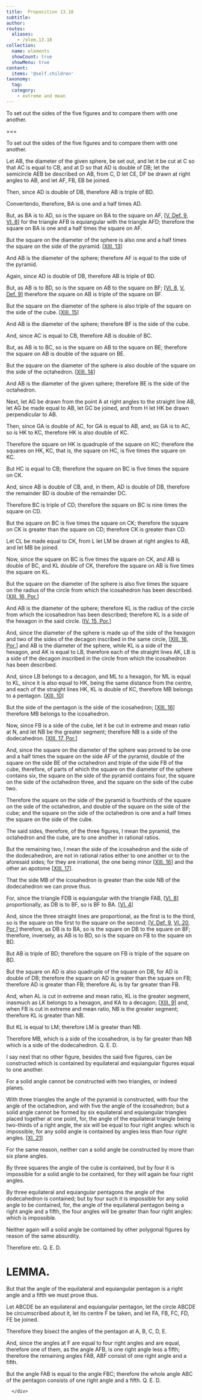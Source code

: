 ```yaml
---
title:  Proposition 13.18
subtitle: 
author:
routes:
  aliases:
    - /elem.13.18
collection:
  name: elements
  showCount: true
  showMenu: true
content:
  items: '@self.children'
taxonomy:
  tag:
  category:
    - extreme and mean
---
```


<p>
       <hi rend="ital">To set out the sides of the five figures and to compare them with one another.</hi>
      </p>

===

<p>
       <span class="ital">To set out the sides of the five figures and to compare them with one another.</span>
      </p>

<p>Let <span class="ital">AB</span>, the diameter of the given sphere, be set out, and let it be cut at <span class="ital">C</span> so that <span class="ital">AC</span> is equal to <span class="ital">CB</span>, and at <span class="ital">D</span> so that <span class="ital">AD</span> is double of <span class="ital">DB</span>; let the semicircle <span class="ital">AEB</span> be described on <span class="ital">AB</span>, from <span class="ital">C</span>, <span class="ital">D</span> let <span class="ital">CE</span>, <span class="ital">DF</span> be drawn at right angles to <span class="ital">AB</span>, and let <span class="ital">AF</span>, <span class="ital">FB</span>, <span class="ital">EB</span> be joined. </p>

<p>Then, since <span class="ital">AD</span> is double of <span class="ital">DB</span>, therefore <span class="ital">AB</span> is triple of <span class="ital">BD</span>. 
      </p>

<p><foreign lang="la">Convertendo</foreign>, therefore, <span class="ital">BA</span> is one and a half times <span class="ital">AD</span>. <pb n="504"/></p>

<p>But, as <span class="ital">BA</span> is to <span class="ital">AD</span>, so is the square on <span class="ital">BA</span> to the square on <span class="ital">AF</span>, [<a href="/elem.5.def.9">V. Def. 9</a>, <a href="/elem.6.8">VI. 8</a>] for the triangle <span class="ital">AFB</span> is equiangular with the triangle <span class="ital">AFD</span>; therefore the square on <span class="ital">BA</span> is one and a half times the square on <span class="ital">AF</span>. </p>

<p>But the square on the diameter of the sphere is also one and a half times the square on the side of the pyramid. [<a href="/elem.13.13">XIII. 13</a>] </p>

<p>And <span class="ital">AB</span> is the diameter of the sphere; therefore <span class="ital">AF</span> is equal to the side of the pyramid. </p>

<p>Again, since <span class="ital">AD</span> is double of <span class="ital">DB</span>, therefore <span class="ital">AB</span> is triple of <span class="ital">BD</span>. </p>

<p>But, as <span class="ital">AB</span> is to <span class="ital">BD</span>, so is the square on <span class="ital">AB</span> to the square on <span class="ital">BF</span>; [<a href="/elem.6.8">VI. 8</a>, <a href="/elem.5.def.9">V. Def. 9</a>] therefore the square on <span class="ital">AB</span> is triple of the square on <span class="ital">BF</span>. </p>

<p>But the square on the diameter of the sphere is also triple of the square on the side of the cube. [<a href="/elem.13.15">XIII. 15</a>] </p>

<p>And <span class="ital">AB</span> is the diameter of the sphere; therefore <span class="ital">BF</span> is the side of the cube. </p>

<p>And, since <span class="ital">AC</span> is equal to <span class="ital">CB</span>, therefore <span class="ital">AB</span> is double of <span class="ital">BC</span>. </p>

<p>But, as <span class="ital">AB</span> is to <span class="ital">BC</span>, so is the square on <span class="ital">AB</span> to the square on <span class="ital">BE</span>; therefore the square on <span class="ital">AB</span> is double of the square on <span class="ital">BE</span>. </p>

<p>But the square on the diameter of the sphere is also double of the square on the side of the octahedron. [<a href="/elem.13.14">XIII. 14</a>] </p>

<p>And <span class="ital">AB</span> is the diameter of the given sphere; therefore <span class="ital">BE</span> is the side of the octahedron. </p>

<p>Next, let <span class="ital">AG</span> be drawn from the point <span class="ital">A</span> at right angles to the straight line <span class="ital">AB</span>, let <span class="ital">AG</span> be made equal to <span class="ital">AB</span>, let <span class="ital">GC</span> be joined, and from <span class="ital">H</span> let <span class="ital">HK</span> be drawn perpendicular to <span class="ital">AB</span>. </p>

<p>Then, since <span class="ital">GA</span> is double of <span class="ital">AC</span>, for <span class="ital">GA</span> is equal to <span class="ital">AB</span>, and, as <span class="ital">GA</span> is to <span class="ital">AC</span>, so is <span class="ital">HK</span> to <span class="ital">KC</span>, therefore <span class="ital">HK</span> is also double of <span class="ital">KC</span>. <pb n="505"/></p>

<p>Therefore the square on <span class="ital">HK</span> is quadruple of the square on <span class="ital">KC</span>; therefore the squares on <span class="ital">HK</span>, <span class="ital">KC</span>, that is, the square on <span class="ital">HC</span>, is five times the square on <span class="ital">KC</span>. </p>

<p>But <span class="ital">HC</span> is equal to <span class="ital">CB</span>; therefore the square on <span class="ital">BC</span> is five times the square on <span class="ital">CK</span>. </p>

<p>And, since <span class="ital">AB</span> is double of <span class="ital">CB</span>, and, in them, <span class="ital">AD</span> is double of <span class="ital">DB</span>, therefore the remainder <span class="ital">BD</span> is double of the remainder <span class="ital">DC</span>. </p>

<p>Therefore <span class="ital">BC</span> is triple of <span class="ital">CD</span>; therefore the square on <span class="ital">BC</span> is nine times the square on <span class="ital">CD</span>. </p>

<p>But the square on <span class="ital">BC</span> is five times the square on <span class="ital">CK</span>; therefore the square on <span class="ital">CK</span> is greater than the square on <span class="ital">CD</span>; therefore <span class="ital">CK</span> is greater than <span class="ital">CD</span>. </p>

<p>Let <span class="ital">CL</span> be made equal to <span class="ital">CK</span>, from <span class="ital">L</span> let <span class="ital">LM</span> be drawn at right angles to <span class="ital">AB</span>, and let <span class="ital">MB</span> be joined. </p>

<p>Now, since the square on <span class="ital">BC</span> is five times the square on <span class="ital">CK</span>, and <span class="ital">AB</span> is double of <span class="ital">BC</span>, and <span class="ital">KL</span> double of <span class="ital">CK</span>, therefore the square on <span class="ital">AB</span> is five times the square on <span class="ital">KL</span>. </p>

<p>But the square on the diameter of the sphere is also five times the square on the radius of the circle from which the icosahedron has been described. [<a href="/elem.13.16.p.1">XIII. 16, Por.</a>] </p>

<p>And <span class="ital">AB</span> is the diameter of the sphere; therefore <span class="ital">KL</span> is the radius of the circle from which the icosahedron has been described; therefore <span class="ital">KL</span> is a side of the hexagon in the said circle. [<a href="/elem.4.15.p.1">IV. 15, Por.</a>] </p>

<p>And, since the diameter of the sphere is made up of the side of the hexagon and two of the sides of the decagon inscribed in the same circle, [<a href="/elem.13.16.p.1">XIII. 16, Por.</a>] and <span class="ital">AB</span> is the diameter of the sphere, while <span class="ital">KL</span> is a side of the hexagon, and <span class="ital">AK</span> is equal to <span class="ital">LB</span>, therefore each of the straight lines <span class="ital">AK</span>, <span class="ital">LB</span> is a side of the decagon inscribed in the circle from which the icosahedron has been described. <pb n="506"/></p>

<p>And, since <span class="ital">LB</span> belongs to a decagon, and <span class="ital">ML</span> to a hexagon, for <span class="ital">ML</span> is equal to <span class="ital">KL</span>, since it is also equal to <span class="ital">HK</span>, being the same distance from the centre, and each of the straight lines <span class="ital">HK</span>, <span class="ital">KL</span> is double of <span class="ital">KC</span>, therefore <span class="ital">MB</span> belongs to a pentagon. [<a href="/elem.13.10">XIII. 10</a>] </p>

<p>But the side of the pentagon is the side of the icosahedron; [<a href="/elem.13.16">XIII. 16</a>] therefore <span class="ital">MB</span> belongs to the icosahedron. </p>

<p>Now, since <span class="ital">FB</span> is a side of the cube, let it be cut in extreme and mean ratio at <span class="ital">N</span>, and let <span class="ital">NB</span> be the greater segment; therefore <span class="ital">NB</span> is a side of the dodecahedron. [<a href="/elem.13.17.p.1">XIII. 17, Por.</a>] </p>

<p>And, since the square on the diameter of the sphere was proved to be one and a half times the square on the side <span class="ital">AF</span> of the pyramid, double of the square on the side <span class="ital">BE</span> of the octahedron and triple of the side <span class="ital">FB</span> of the cube, therefore, of parts of which the square on the diameter of the sphere contains six, the square on the side of the pyramid contains four, the square on the side of the octahedron three, and the square on the side of the cube two. </p>

<p>Therefore the square on the side of the pyramid is fourthirds of the square on the side of the octahedron, and double of the square on the side of the cube; and the square on the side of the octahedron is one and a half times the square on the side of the cube. </p>

<p>The said sides, therefore, of the three figures, I mean the pyramid, the octahedron and the cube, are to one another in rational ratios. </p>

<p>But the remaining two, I mean the side of the icosahedron and the side of the dodecahedron, are not in rational ratios either to one another or to the aforesaid sides; for they are irrational, the one being minor [<a href="/elem.13.16">XIII. 16</a>] and the other an apotome [<a href="/elem.13.17">XIII. 17</a>]. </p>

<p>That the side <span class="ital">MB</span> of the icosahedron is greater than the side <span class="ital">NB</span> of the dodecahedron we can prove thus. </p>

<p>For, since the triangle <span class="ital">FDB</span> is equiangular with the triangle <span class="ital">FAB</span>, [<a href="/elem.6.8">VI. 8</a>] proportionally, as <span class="ital">DB</span> is to <span class="ital">BF</span>, so is <span class="ital">BF</span> to <span class="ital">BA</span>. [<a href="/elem.6.4">VI. 4</a>] <pb n="507"/></p>

<p>And, since the three straight lines are proportional, as the first is to the third, so is the square on the first to the square on the second; [<a href="/elem.5.def.9">V. Def. 9</a>, <a href="/elem.6.20.p.1">VI. 20, Por.</a>] therefore, as <span class="ital">DB</span> is to <span class="ital">BA</span>, so is the square on <span class="ital">DB</span> to the square on <span class="ital">BF</span>; therefore, inversely, as <span class="ital">AB</span> is to <span class="ital">BD</span>, so is the square on <span class="ital">FB</span> to the square on <span class="ital">BD</span>. </p>

<p>But <span class="ital">AB</span> is triple of <span class="ital">BD</span>; therefore the square on <span class="ital">FB</span> is triple of the square on <span class="ital">BD</span>. </p>

<p>But the square on <span class="ital">AD</span> is also quadruple of the square on <span class="ital">DB</span>, for <span class="ital">AD</span> is double of <span class="ital">DB</span>; therefore the square on <span class="ital">AD</span> is greater than the square on <span class="ital">FB</span>; therefore <span class="ital">AD</span> is greater than <span class="ital">FB</span>; therefore <span class="ital">AL</span> is by far greater than <span class="ital">FB</span>. </p>

<p>And, when <span class="ital">AL</span> is cut in extreme and mean ratio, <span class="ital">KL</span> is the greater segment, inasmuch as <span class="ital">LK</span> belongs to a hexagon, and <span class="ital">KA</span> to a decagon; [<a href="/elem.13.9">XIII. 9</a>] and, when <span class="ital">FB</span> is cut in extreme and mean ratio, <span class="ital">NB</span> is the greater segment; therefore <span class="ital">KL</span> is greater than <span class="ital">NB</span>. </p>

<p>But <span class="ital">KL</span> is equal to <span class="ital">LM</span>; therefore <span class="ital">LM</span> is greater than <span class="ital">NB</span>. </p>

<p>Therefore <span class="ital">MB</span>, which is a side of the icosahedron, is by far greater than <span class="ital">NB</span> which is a side of the dodecahedron. Q. E. D. </p>

<p>I say next that <span class="ital">no other figure</span>, <span class="ital">besides the said five figures</span>, <span class="ital">can be constructed which is contained by equilateral and equiangular figures equal to one another.</span>
      </p>

<p>For a solid angle cannot be constructed with two triangles, or indeed planes. </p>

<p>With three triangles the angle of the pyramid is constructed, with four the angle of the octahedron, and with five the angle of the icosahedron; but a solid angle cannot be formed by six equilateral and equiangular triangles placed together at one point, <pb n="508"/>for, the angle of the equilateral triangle being two-thirds of a right angle, the six will be equal to four right angles: which is impossible, for any solid angle is contained by angles less than four right angles. [<a href="/elem.11.21">XI. 21</a>] </p>

<p>For the same reason, neither can a solid angle be constructed by more than six plane angles. </p>

<p>By three squares the angle of the cube is contained, but by four it is impossible for a solid angle to be contained, for they will again be four right angles. </p>

<p>By three equilateral and equiangular pentagons the angle of the dodecahedron is contained; but by four such it is impossible for any solid angle to be contained, for, the angle of the equilateral pentagon being a right angle and a fifth, the four angles will be greater than four right angles: which is impossible. </p>

<p>Neither again will a solid angle be contained by other polygonal figures by reason of the same absurdity. </p>

<p>Therefore etc. Q. E. D.</p>
<div id="elem.13.18.l.1" class="lemma">
       <h1>LEMMA.</h1>
       
<p>But that <span class="ital">the angle of the equilateral and equiangular pentagon is a right angle and a fifth</span> we must prove thus. </p>

       
<p>Let <span class="ital">ABCDE</span> be an equilateral and equiangular pentagon, let the circle <span class="ital">ABCDE</span> be circumscribed about it, let its centre <span class="ital">F</span> be taken, and let <span class="ital">FA</span>, <span class="ital">FB</span>, <span class="ital">FC</span>, <span class="ital">FD</span>, <span class="ital">FE</span> be joined. </p>

       
<p>Therefore they bisect the angles of the pentagon at <span class="ital">A</span>, <span class="ital">B</span>, <span class="ital">C</span>, <span class="ital">D</span>, <span class="ital">E</span>. 
       </p>

       
<p>And, since the angles at <span class="ital">F</span> are equal to four right angles and are equal, <pb n="509"/>therefore one of them, as the angle <span class="ital">AFB</span>, is one right angle less a fifth; therefore the remaining angles <span class="ital">FAB</span>, <span class="ital">ABF</span> consist of one right angle and a fifth. </p>

       
<p>But the angle <span class="ital">FAB</span> is equal to the angle <span class="ital">FBC</span>; therefore the whole angle <span class="ital">ABC</span> of the pentagon consists of one right angle and a fifth. Q. E. D.</p>

      </div>
